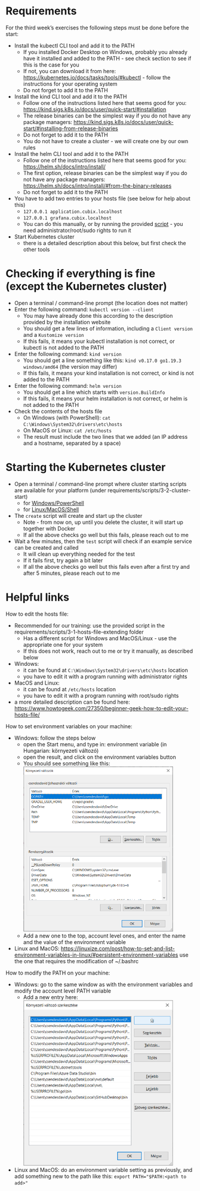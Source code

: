 # Requirements
For the third week’s exercises the following steps must be done before the start:
* Install the kubectl CLI tool and add it to the PATH
  * If you installed Docker Desktop on Windows, probably you already have it installed and added to the PATH - see check section to see if this is the case for you
  * If not, you can download it from here: https://kubernetes.io/docs/tasks/tools/#kubectl - follow the instructions for your operating system
  * Do not forget to add it to the PATH
* Install the kind CLI tool and add it to the PATH
  * Follow one of the instructions listed here that seems good for you: https://kind.sigs.k8s.io/docs/user/quick-start/#installation
  * The release binaries can be the simplest way if you do not have any package managers: https://kind.sigs.k8s.io/docs/user/quick-start/#installing-from-release-binaries
  * Do not forget to add it to the PATH
  * You do not have to create a cluster - we will create one by our own rules
* Install the helm CLI tool and add it to the PATH
  * Follow one of the instructions listed here that seems good for you: https://helm.sh/docs/intro/install/
  * The first option, release binaries can be the simplest way if you do not have any package managers: https://helm.sh/docs/intro/install/#from-the-binary-releases
  * Do not forget to add it to the PATH
* You have to add two entries to your hosts file (see below for help about this)
  * `127.0.0.1 application.cubix.localhost`
  * `127.0.0.1 grafana.cubix.localhost`
  * You can do this manually, or by running the provided [script](/requirements/scripts/3-1-hosts-file-extending) - you need administrator/root/sudo rights to run it
* Start Kubernetes cluster
  * there is a detailed description about this below, but first check the other tools

# Checking if everything is fine (except the Kubernetes cluster)
* Open a terminal / command-line prompt (the location does not matter)
* Enter the following command: `kubectl version --client`
  * You may have already done this according to the description provided by the installation website
  * You should get a few lines of information, including a `Client version` and a `Kustomize version`
  * If this fails, it means your kubectl installation is not correct, or kubectl is not added to the PATH
* Enter the following command: `kind version`
  * You should get a line something like this: `kind v0.17.0 go1.19.3 windows/amd64` (the version may differ)
  * If this fails, it means your kind installation is not correct, or kind is not added to the PATH
* Enter the following command: `helm version`
  * You should get a line which starts with `version.BuildInfo`
  * If this fails, it means your helm installation is not correct, or helm is not added to the PATH
* Check the contents of the hosts file
  * On Windows (with PowerShell): `cat C:\Windows\System32\drivers\etc\hosts`
  * On MacOS or Linux: `cat /etc/hosts`
  * The result must include the two lines that we added (an IP address and a hostname, separated by a space)

# Starting the Kubernetes cluster

* Open a terminal / command-line prompt where cluster starting scripts are available for your platform (under requirements/scripts/3-2-cluster-start)
  * for [Windows/PowerShell](/requirements/scripts/3-2-cluster-start/windows)
  * for [Linux/MacOS/Shell](/requirements/scripts/3-2-cluster-start/macos-linux)
* The `create` script will create and start up the cluster
  * Note - from now on, up until you delete the cluster, it will start up together with Docker
  * If all the above checks go well but this fails, please reach out to me
* Wait a few minutes, then the `test` script will check if an example service can be created and called
  * It will clean up everything needed for the test
  * If it fails first, try again a bit later
  * If all the above checks go well but this fails even after a first try and after 5 minutes, please reach out to me

# Helpful links

How to edit the hosts file:
* Recommended for our training: use the provided script in the requirements/scripts/3-1-hosts-file-extending folder
  * Has a different script for Windows and MacOS/Linux - use the appropriate one for your system
  * If this does not work, reach out to me or try it manually, as described below
* Windows: 
  * it can be found at `C:\Windows\System32\drivers\etc\hosts` location
  * you have to edit it with a program running with administrator rights
* MacOS and Linux:
  * it can be found at `/etc/hosts` location
  * you have to edit it with a program running with root/sudo rights
* a more detailed description can be found here: https://www.howtogeek.com/27350/beginner-geek-how-to-edit-your-hosts-file/

How to set environment variables on your machine:
* Windows: follow the steps below
  * open the Start menu, and type in: environment variable (in Hungarian: környezeti változó)
  * open the result, and click on the environment variables button
  * You should see something like this: <img src='/requirements/img/1-env.png' width='400'>
  * Add a new one to the top, account level ones, and enter the name and the value of the environment variable
* Linux and MacOS: https://linuxize.com/post/how-to-set-and-list-environment-variables-in-linux/#persistent-environment-variables use the one that requires the modification of ~/.bashrc

How to modify the PATH on your machine:
* Windows: go to the same window as with the environment variables and modify the account level PATH variable
  * Add a new entry here: <img src='/requirements/img/1-path.png' width='400'>
* Linux and MacOS: do an environment variable setting as previously, and add something new to the path like this: `export PATH="$PATH:<path to add>"`

